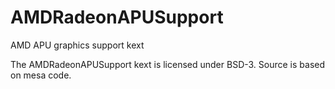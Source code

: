 # AMDRadeonAPUSupport

AMD APU graphics support kext

The AMDRadeonAPUSupport kext is licensed under BSD-3. Source is based on mesa code.
